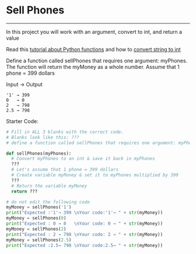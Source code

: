 # Sell Phones
---
In this project you will work with an argument, convert to int, and return a value

Read this [tutorial about Python functions](/apcsp/py/pythonfunctions/) and how to [convert string to int](https://www.w3schools.com/python/python_casting.asp)

Define a function called sellPhones that requires one argument: myPhones. The function will return the myMoney as a whole number. Assume that 1 phone = 399 dollars

Input → Output
```
'1' → 399
0   → 0
2   → 798
2.5 → 798
```

Starter Code:
```python
# Fill in ALL 3 blanks with the correct code.
# Blanks look like this: ???
# define a function called sellPhones that requires one argument: myPhones.

def sellPhones(myPhones):
  # Convert myPhones to an int & save it back in myPhones
  ???
  # Let's assume that 1 phone = 399 dollars
  # Create variable myMoney & set it to myPhones multiplied by 399
  ???
  # Return the variable myMoney
  return ???

# do not edit the following code
myMoney = sellPhones('1')
print("Expected :'1'→ 399 \nYour code:'1'→ " + str(myMoney))
myMoney = sellPhones(0)
print("Expected : 0 → 0   \nYour code: 0 → " + str(myMoney))
myMoney = sellPhones(2)
print("Expected : 2 → 798 \nYour code: 2 → " + str(myMoney))
myMoney = sellPhones(2.5)
print("Expected :2.5→ 798 \nYour code:2.5→ " + str(myMoney))
```
  